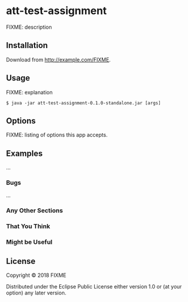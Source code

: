 # att-test-assignment

FIXME: description

## Installation

Download from http://example.com/FIXME.

## Usage

FIXME: explanation

    $ java -jar att-test-assignment-0.1.0-standalone.jar [args]

## Options

FIXME: listing of options this app accepts.

## Examples

...

### Bugs

...

### Any Other Sections
### That You Think
### Might be Useful

## License

Copyright © 2018 FIXME

Distributed under the Eclipse Public License either version 1.0 or (at
your option) any later version.
